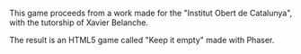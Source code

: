 
This game proceeds from a work made for the "Institut Obert de Catalunya", with the tutorship of Xavier Belanche.

The result is an HTML5 game called "Keep it empty" made with Phaser.
